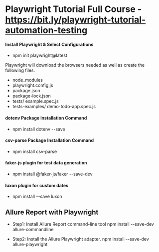 # Playwright Tutorial Full Course - https://bit.ly/playwright-tutorial-automation-testing


#### Install Playwright & Select Configurations
- npm init playwright@latest

Playwright will download the browsers needed as well as create the following files.

- node_modules
- playwright.config.js
- package.json
- package-lock.json
- tests/
    example.spec.js
- tests-examples/
    demo-todo-app.spec.js

  
#### dotenv Package Installation Command
- npm install dotenv --save

#### csv-parse Package Installation Command
- npm install csv-parse

#### faker-js plugin for test data generation
- npm install @faker-js/faker --save-dev

#### luxon plugin for custom dates
- npm install --save luxon

## Allure Report with Playwright
- Step1: Install Allure Report command-line tool
  npm install --save-dev allure-commandline
  
- Step2: Install the Allure Playwright adapter.
  npm install --save-dev allure-playwright
  
  
